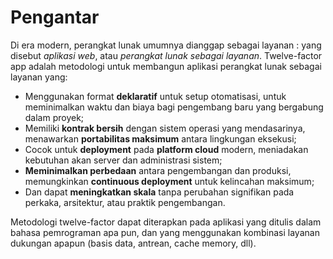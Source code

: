 Pengantar
============

Di era modern, perangkat lunak umumnya dianggap sebagai layanan : yang disebut *aplikasi web*, atau *perangkat lunak sebagai layanan*. Twelve-factor app adalah metodologi untuk membangun aplikasi perangkat lunak sebagai layanan yang:

* Menggunakan format **deklaratif** untuk setup otomatisasi, untuk meminimalkan waktu dan biaya bagi pengembang baru yang bergabung dalam proyek;
* Memiliki **kontrak bersih** dengan sistem operasi yang mendasarinya, menawarkan **portabilitas maksimum** antara lingkungan eksekusi;
* Cocok untuk **deployment** pada **platform cloud** modern, meniadakan kebutuhan akan server dan administrasi sistem;
* **Meminimalkan perbedaan** antara pengembangan dan produksi, memungkinkan **continuous deployment** untuk kelincahan maksimum;
* Dan dapat **meningkatkan skala** tanpa perubahan signifikan pada perkaka, arsitektur, atau praktik pengembangan.

Metodologi twelve-factor dapat diterapkan pada aplikasi yang ditulis dalam bahasa pemrograman apa pun, dan yang menggunakan kombinasi layanan dukungan apapun (basis data, antrean, cache memory, dll).
